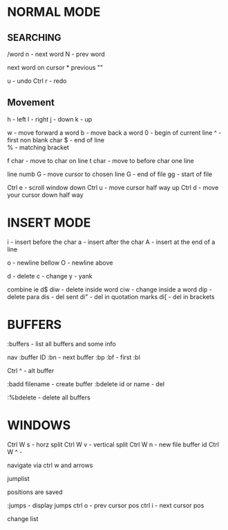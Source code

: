 # NORMAL MODE
## SEARCHING

/word
n - next word
N - prev word

next word on cursor *
previous ""

u - undo 
Ctrl r - redo

## Movement

h - left l - right
j - down k - up

w - move forward a word
b - move back a word
0 - begin of current line
^ - first non blank char
$ - end of line  
% - matching bracket

f char - move to char on line
t char - move to before char one line

line numb G - move cursor to chosen line
G - end of file
gg - start of file

Ctrl e - scroll window down
Ctrl u - move cursor half way up
Ctrl d - move your cursor down half way

# INSERT MODE

i - insert before the char
a - insert after the char
A - insert at the end of a line

o - newline bellow
O - newline above

d - delete
c - change
y - yank

combine ie d$
diw - delete inside word
ciw - change inside a word
dip - delete para
dis - del sent
di" - del in quotation marks
di[ - del in brackets
# BUFFERS

:buffers - list all buffers and some info

nav
:buffer ID
:bn - next buffer
:bp
:bf - first
:bl

Ctrl ^ - alt buffer

:badd filename - create buffer
:bdelete id or name - del

:%bdelete - delete all buffers

# WINDOWS

Ctrl W s - horz split
Ctrl W v - vertical split
Ctrl W n - new file
buffer id  Ctrl W ^ - 

navigate via ctrl w and arrows

jumplist

positions are saved

:jumps - display jumps
ctrl o - prev cursor pos 
ctrl i - next cursor pos

change list
